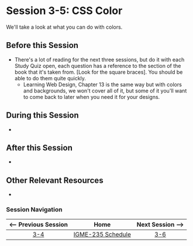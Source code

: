 # Session 3-5: CSS Color

We'll take a look at what you can do with colors.

## Before this Session
- There's a lot of reading for the next three sessions, but do it with each Study Quiz open, each question has a reference to the section of the book that it's taken from. \[Look for the square braces\].  You should be able to do them quite quickly.
    - Learning Web Design, Chapter 13 is the same way but with colors and backgrounds, we won't cover all of it, but some of it you'll want to come back to later when you need it for your designs.

## During this Session
- 

## After this Session
- 

## Other Relevant Resources
- 

### Session Navigation

| <-- Previous Session |               Home                  | Next Session --> |
|:--------------------:|:-----------------------------------:|:----------------:|
|  [3-4](3-4.md)       | [IGME-235 Schedule](../schedule.md) |   [3-6](3-6.md)  |
